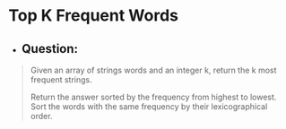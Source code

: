 # Top K Frequent Words
- ## Question:
>Given an array of strings words and an integer k, return the k most frequent strings.
>
>Return the answer sorted by the frequency from highest to lowest. Sort the words with the same frequency by their lexicographical order.

